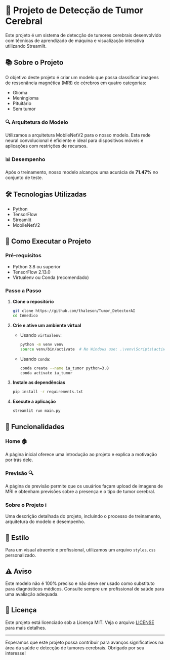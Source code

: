 # 🧠 Projeto de Detecção de Tumor Cerebral

Este projeto é um sistema de detecção de tumores cerebrais desenvolvido com técnicas de aprendizado de máquina e visualização interativa utilizando Streamlit.

## 📚 Sobre o Projeto

O objetivo deste projeto é criar um modelo que possa classificar imagens de ressonância magnética (MRI) de cérebros em quatro categorias:
- Glioma
- Meningioma
- Pituitário
- Sem tumor

### 🔍 Arquitetura do Modelo

Utilizamos a arquitetura MobileNetV2 para o nosso modelo. Esta rede neural convolucional é eficiente e ideal para dispositivos móveis e aplicações com restrições de recursos.

### 📊 Desempenho

Após o treinamento, nosso modelo alcançou uma acurácia de **71.47%** no conjunto de teste.

## 🛠️ Tecnologias Utilizadas

- Python
- TensorFlow
- Streamlit
- MobileNetV2

## 🚀 Como Executar o Projeto

### Pré-requisitos

- Python 3.8 ou superior
- TensorFlow 2.13.0
- Virtualenv ou Conda (recomendado)

### Passo a Passo

1. **Clone o repositório**
   ```bash
   git clone https://github.com/thaleson/Tumor_DetectorAI
   cd IAmedico
   ```

2. **Crie e ative um ambiente virtual**
   - Usando `virtualenv`:
     ```bash
     python -m venv venv
     source venv/bin/activate  # No Windows use: .\venv\Scripts\activate
     ```
   - Usando `conda`:
     ```bash
     conda create --name ia_tumor python=3.8
     conda activate ia_tumor
     ```

3. **Instale as dependências**
   ```bash
   pip install -r requirements.txt
   ```

4. **Execute a aplicação**
   ```bash
   streamlit run main.py
   ```

## 🌟 Funcionalidades

### Home 🏠

A página inicial oferece uma introdução ao projeto e explica a motivação por trás dele.

### Previsão 🔍

A página de previsão permite que os usuários façam upload de imagens de MRI e obtenham previsões sobre a presença e o tipo de tumor cerebral.

### Sobre o Projeto ℹ️

Uma descrição detalhada do projeto, incluindo o processo de treinamento, arquitetura do modelo e desempenho.

## 🎨 Estilo

Para um visual atraente e profissional, utilizamos um arquivo `styles.css` personalizado.

## ⚠️ Aviso

Este modelo não é 100% preciso e não deve ser usado como substituto para diagnósticos médicos. Consulte sempre um profissional de saúde para uma avaliação adequada.


## 📄 Licença

Este projeto está licenciado sob a Licença MIT. Veja o arquivo [LICENSE](LICENSE) para mais detalhes.

---

Esperamos que este projeto possa contribuir para avanços significativos na área da saúde e detecção de tumores cerebrais. Obrigado por seu interesse!

```

